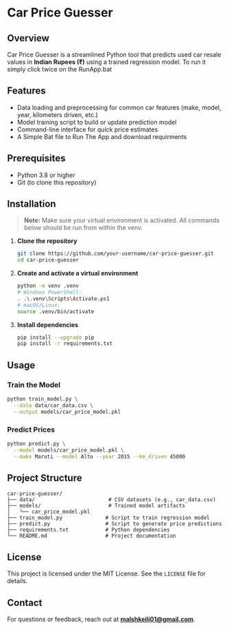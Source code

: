 # Car Price Guesser

## Overview

Car Price Guesser is a streamlined Python tool that predicts used car resale values in **Indian Rupees (₹)** using a trained regression model. To run it simply click twice on the RunApp.bat

## Features

* Data loading and preprocessing for common car features (make, model, year, kilometers driven, etc.)
* Model training script to build or update prediction model
* Command-line interface for quick price estimates
* A Simple Bat file to Run The App and download requirments 

## Prerequisites

* Python 3.8 or higher
* Git (to clone this repository)

## Installation

> **Note:** Make sure your virtual environment is activated. All commands below should be run from within the venv.

1. **Clone the repository**

   ```bash
   git clone https://github.com/your-username/car-price-guesser.git
   cd car-price-guesser
   ```
2. **Create and activate a virtual environment**

   ```bash
   python -m venv .venv
   # Windows PowerShell:
   . .\.venv\Scripts\Activate.ps1
   # macOS/Linux:
   source .venv/bin/activate
   ```
3. **Install dependencies**

   ```bash
   pip install --upgrade pip
   pip install -r requirements.txt
   ```

## Usage

### Train the Model

```bash
python train_model.py \
  --data data/car_data.csv \
  --output models/car_price_model.pkl
```

### Predict Prices

```bash
python predict.py \
  --model models/car_price_model.pkl \
  --make Maruti --model Alto --year 2015 --km_driven 45000
```

## Project Structure

```
car-price-guesser/
├── data/                        # CSV datasets (e.g., car_data.csv)
├── models/                      # Trained model artifacts
│   └── car_price_model.pkl
├── train_model.py              # Script to train regression model
├── predict.py                  # Script to generate price predictions
├── requirements.txt            # Python dependencies
└── README.md                   # Project documentation
```

## License

This project is licensed under the MIT License. See the `LICENSE` file for details.

## Contact

For questions or feedback, reach out at **[malshkeili01@gmail.com](mailto:malshkeili01@gmail.com)**.
